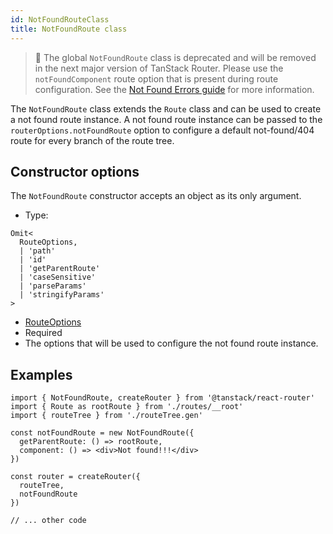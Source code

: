 ```yaml
---
id: NotFoundRouteClass
title: NotFoundRoute class
---
```


> 🚧 The global `NotFoundRoute` class is deprecated and will be removed in the next major version of TanStack Router. Please use the `notFoundComponent` route option that is present during route configuration. See the [Not Found Errors guide](./guide/not-found-errors) for more information.

The `NotFoundRoute` class extends the `Route` class and can be used to create a not found route instance. A not found route instance can be passed to the `routerOptions.notFoundRoute` option to configure a default not-found/404 route for every branch of the route tree.

## Constructor options

The `NotFoundRoute` constructor accepts an object as its only argument.

- Type:
```tsx
Omit<
  RouteOptions,
  | 'path'
  | 'id'
  | 'getParentRoute'
  | 'caseSensitive'
  | 'parseParams'
  | 'stringifyParams'
>
```

- [RouteOptions](./api/router/RouteOptionsType)
- Required
- The options that will be used to configure the not found route instance.

## Examples

```tsx
import { NotFoundRoute, createRouter } from '@tanstack/react-router'
import { Route as rootRoute } from './routes/__root'
import { routeTree } from './routeTree.gen'

const notFoundRoute = new NotFoundRoute({
  getParentRoute: () => rootRoute,
  component: () => <div>Not found!!!</div>
})

const router = createRouter({
  routeTree,
  notFoundRoute
})

// ... other code
```